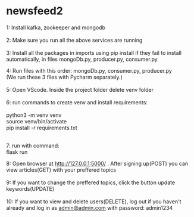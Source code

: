 # newsfeed2

1: Install kafka, zookeeper and mongodb <br><br>
2: Make sure you run all the above services are running <br><br>
3: Install all the packages in imports using pip install if they fail to install automatically, in files mongoDb.py, producer.py, consumer.py <br>

4: Run files with this order: mongoDb.py, consumer.py, producer.py <br>
(We run these 3 files with Pycharm separately.)<br><br>
5: Open VScode. Inside the project folder delete venv folder<br><br>
6: run commands to create venv and install requirements: <br><br>
python3 -m venv venv<br>
source venv/bin/activate<br>
pip install -r requirements.txt<br><br>

7: run with command: <br>
flask run

8: Open browser at http://127.0.0.1:5000/ . After signing up(POST) you can view articles(GET) with your preffered topics<br><br>
9: If you want to change the preffered topics, click the button update keywords(UPDATE)<br><br>
10: If you want to view and delete users(DELETE), log out if you haven't already and log in as admin@admin.com with password: admin1234<br><br> 


